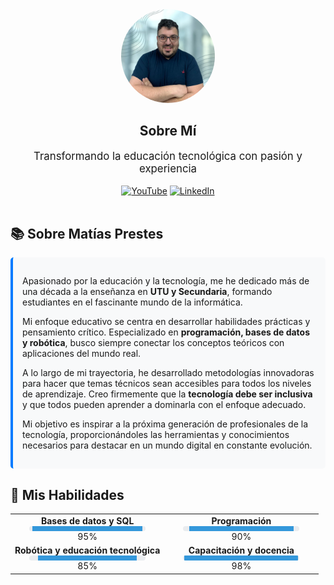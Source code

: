 <div align="center">
  <img src="img/img/FotoPerfilMatias.webp" alt="Matías Prestes" width="150" style="border-radius: 50%;"><br>
  <h2>Sobre Mí</h2>
  <p style="font-size: 1.2em;">Transformando la educación tecnológica con pasión y experiencia</p>
</div>

<div align="center">
  <a href="https://www.youtube.com/@profematiasprestes?sub_confirmation=1" target="_blank"><img src="https://img.shields.io/badge/YouTube-Canal-red?style=for-the-badge&logo=youtube&logoColor=white" alt="YouTube"></a>
  <a href="https://uy.linkedin.com/in/mprestestecnologia" target="_blank"><img src="https://img.shields.io/badge/LinkedIn-Conéctate-blue?style=for-the-badge&logo=linkedin&logoColor=white" alt="LinkedIn"></a>
</div>

<br>

## 📚 Sobre Matías Prestes

<div style="background-color: #f8f9fa; padding: 15px; border-radius: 5px; border-left: 4px solid #007bff;">
  <p>Apasionado por la educación y la tecnología, me he dedicado más de una década a la enseñanza en <strong>UTU y Secundaria</strong>, formando estudiantes en el fascinante mundo de la informática.</p>
  <p>Mi enfoque educativo se centra en desarrollar habilidades prácticas y pensamiento crítico. Especializado en <strong>programación, bases de datos y robótica</strong>, busco siempre conectar los conceptos teóricos con aplicaciones del mundo real.</p>
  <p>A lo largo de mi trayectoria, he desarrollado metodologías innovadoras para hacer que temas técnicos sean accesibles para todos los niveles de aprendizaje. Creo firmemente que la <strong>tecnología debe ser inclusiva</strong> y que todos pueden aprender a dominarla con el enfoque adecuado.</p>
  <p>Mi objetivo es inspirar a la próxima generación de profesionales de la tecnología, proporcionándoles las herramientas y conocimientos necesarios para destacar en un mundo digital en constante evolución.</p>
</div>

## 🎯 Mis Habilidades

<table>
  <tr>
    <td align="center" width="50%">
      <b>Bases de datos y SQL</b><br>
      <div style="background-color: #e9ecef; border-radius: 4px; overflow: hidden; width: 80%; margin: 0 auto;">
        <div style="width: 95%; background-color: #3498db; height: 8px;"></div>
      </div>
      <span>95%</span>
    </td>
    <td align="center" width="50%">
      <b>Programación</b><br>
      <div style="background-color: #e9ecef; border-radius: 4px; overflow: hidden; width: 80%; margin: 0 auto;">
        <div style="width: 90%; background-color: #3498db; height: 8px;"></div>
      </div>
      <span>90%</span>
    </td>
  </tr>
  <tr>
    <td align="center" width="50%">
      <b>Robótica y educación tecnológica</b><br>
      <div style="background-color: #e9ecef; border-radius: 4px; overflow: hidden; width: 80%; margin: 0 auto;">
        <div style="width: 85%; background-color: #3498db; height: 8px;"></div>
      </div>
      <span>85%</span>
    </td>
    <td align="center" width="50%">
      <b>Capacitación y docencia</b><br>
      <div style="background-color: #e9ecef; border-radius: 4px; overflow: hidden; width: 80%; margin: 0 auto;">
        <div style="width: 98%; background-color: #3498db; height: 8px;"></div>
      </div>
      <span>98%</span>
    </td>
  </tr>
</table>
